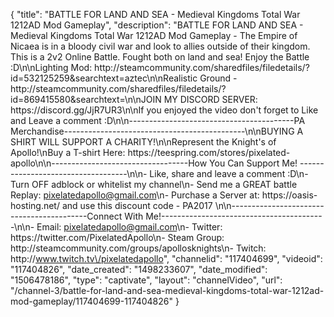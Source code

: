 {
    "title": "BATTLE FOR LAND AND SEA - Medieval Kingdoms Total War 1212AD Mod Gameplay",
    "description": "BATTLE FOR LAND AND SEA - Medieval Kingdoms Total War 1212AD Mod Gameplay - The Empire of Nicaea is in a bloody civil war and look to allies outside of their kingdom. This is a 2v2 Online Battle.  Fought both on land and sea!  Enjoy the Battle :D\n\nLighting Mod: http:\/\/steamcommunity.com\/sharedfiles\/filedetails\/?id=532125259&searchtext=aztec\n\nRealistic Ground - http:\/\/steamcommunity.com\/sharedfiles\/filedetails\/?id=869415580&searchtext=\n\nJOIN MY DISCORD SERVER: https:\/\/discord.gg\/JjR7UR3\n\nIf you enjoyed the video don't forget to Like and Leave a comment :D\n\n-----------------------------------------PA Merchandise---------------------------------------------\n\nBUYING A SHIRT WILL SUPPORT A CHARITY!\n\nRepresent the Knight's of Apollo!\nBuy a T-shirt Here: https:\/\/teespring.com\/stores\/pixelated-apollo\n\n----------------------------------How You Can Support Me! -----------------------------------\n\n- Like, share and leave a comment :D\n- Turn OFF adblock or whitelist my channel\n- Send me a GREAT battle Replay: pixelatedapollo@gmail.com\n- Purchase a Server at: https:\/\/oasis-hosting.net\/ and use this discount code - PA2017 \n\n------------------------------------------Connect With Me!-----------------------------------------\n\n- Email: pixelatedapollo@gmail.com\n- Twitter: https:\/\/twitter.com\/PixelatedApollo\n- Steam Group:  http:\/\/steamcommunity.com\/groups\/apollosknights\n- Twitch: http:\/\/www.twitch.tv\/pixelatedapollo",
    "channelid": "117404699",
    "videoid": "117404826",
    "date_created": "1498233607",
    "date_modified": "1506478186",
    "type": "captivate",
    "layout": "channelVideo",
    "url": "\/channel-3\/battle-for-land-and-sea-medieval-kingdoms-total-war-1212ad-mod-gameplay\/117404699-117404826"
}